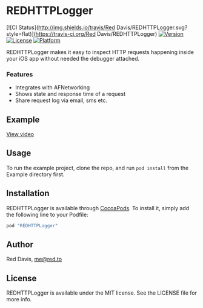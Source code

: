 # REDHTTPLogger

[![CI Status](http://img.shields.io/travis/Red Davis/REDHTTPLogger.svg?style=flat)](https://travis-ci.org/Red Davis/REDHTTPLogger)
[![Version](https://img.shields.io/cocoapods/v/REDHTTPLogger.svg?style=flat)](http://cocoapods.org/pods/REDHTTPLogger)
[![License](https://img.shields.io/cocoapods/l/REDHTTPLogger.svg?style=flat)](http://cocoapods.org/pods/REDHTTPLogger)
[![Platform](https://img.shields.io/cocoapods/p/REDHTTPLogger.svg?style=flat)](http://cocoapods.org/pods/REDHTTPLogger)

REDHTTPLogger makes it easy to inspect HTTP requests happening inside your iOS app without needed the debugger attached.

### Features
- Integrates with AFNetworking
- Shows state and response time of a request
- Share request log via email, sms etc.

## Example

[View video](http://up.red.to/smdi0LSdNn)

## Usage

To run the example project, clone the repo, and run `pod install` from the Example directory first.

## Installation

REDHTTPLogger is available through [CocoaPods](http://cocoapods.org). To install
it, simply add the following line to your Podfile:

```ruby
pod "REDHTTPLogger"
```

## Author

Red Davis, me@red.to

## License

REDHTTPLogger is available under the MIT license. See the LICENSE file for more info.
